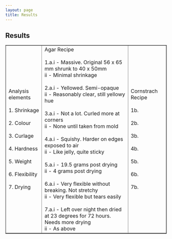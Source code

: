 ```yaml
---
layout: page
title: Results
---
```

## Results

<table width="750" border="1" cellpadding="5">

<tr>

<td align="left" valign="left">
Analysis elements
<br />
<br />
1. Shrinkage
<br />
<br />
2. Colour
<br />
<br />
3. Curlage
<br />
<br />
4. Hardness
<br />
<br />
5. Weight
<br />
<br />
6. Flexibility
<br />
<br />
7. Drying
</td>

<td align="left" valign="left">
Agar Recipe
<br />
<br />
1.a.i -  Massive. Original 56 x 65 mm shrunk to 40 x 50mm
<br />
    ii - Minimal shrinkage
<br />
<br />
2.a.i - Yellowed. Semi-opaque
<br />
    ii - Reasonably clear, still yellowy hue
<br />
<br />
3.a.i - Not a lot. Curled more at corners
<br />
    ii - None until taken from mold
<br />
<br />
4.a.i - Squishy. Harder on edges exposed to air
<br />
    ii - Like jelly, quite sticky
<br />
<br />
5.a.i - 19.5 grams post drying
<br />
    ii - 4 grams post drying
<br />
<br />
6.a.i - Very flexible without breaking. Not stretchy
<br />
    ii - Very flexible but tears easily
<br />
<br />
7.a.i - Left over night then dried at 23 degrees for 72 hours. Needs more drying
<br />
    ii - As above
</td>

<td align="left" valign="left">
Cornstrach Recipe
<br />
<br />
1b.
<br />
<br />
2b.
<br />
<br />
3b.
<br />
<br />
4b.
<br />
<br />
5b.
<br />
<br />
6b.
<br />
<br />
7b.
</td>

</tr>

</table>



